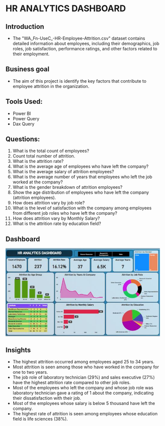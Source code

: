 # HR ANALYTICS DASHBOARD

## Introduction

* The "WA_Fn-UseC_-HR-Employee-Attrition.csv" dataset contains detailed information about employees,
including their demographics, job roles, job satisfaction,
performance ratings, and other factors related to their employment.
## Business goal
* The aim of this project is identify the key factors that
contribute to employee attrition in the organization.
## Tools Used:
* Power BI
* Power Query
* Dax Query
  
## Questions:

1. What is the total count of employees?
2. Count total number of attrition.
3. What is the attrition rate?
4. What is the average age of employees
who have left the company?
5. What is the average salary of attrition
employees?
6. What is the average number of years
that employees who left the job worked at
the company?
7. What is the gender breakdown of
attrition employees?
8. Show the age distribution of
employees who have left the company
(attrition employees).
9. How does attrition vary by job role?
10. What is the level of satisfaction with
the company among employees from
different job roles who have left the
company?
11. How does attrition vary by Monthly
Salary?
12. What is the attrition rate by education
field?
## Dashboard
![pic](hhr.JPG)
## Insights
* The highest attrition occurred among employees aged 25 to 34 years.
* Most attrition is seen among those who have worked in the company for one
to two years.
* The job role of laboratory technician (29%) and sales executive (27%) have the
highest attrition rate compared to other job roles.
* Most of the employees who left the company and whose job role was laboratory
technician gave a rating of 1 about the company, indicating their dissatisfaction
with their job.
* Most of the employees whose salary is below 5 thousand have left the
company.
* The highest rate of attrition is seen among employees whose education
field is life sciences (38%).

